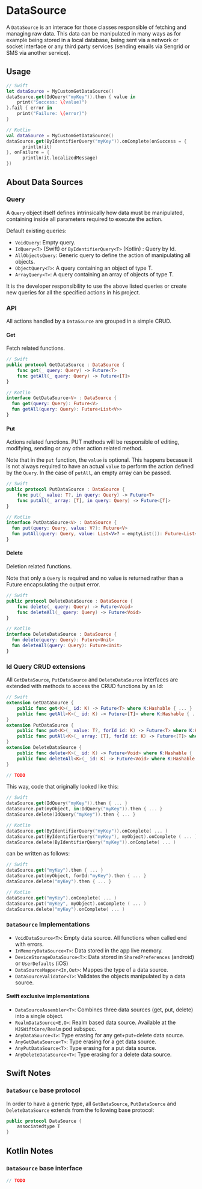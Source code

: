 # DataSource

A `DataSource` is an interace for those classes responsible of fetching and managing raw data. This data can be manipulated in many ways as for example being stored in a local database, being sent via a network or socket interface or any third party services (sending emails via Sengrid or SMS via another service).

## Usage

```swift
// Swift
let dataSource = MyCustomGetDataSource()
dataSource.get(IdQuery("myKey")).then { value in
    print("Success: \(value)")
}.fail { error in 
    print("Failure: \(error)")
}
```

```kotlin
// Kotlin
val dataSource = MyCustomGetDataSource()
dataSource.get(ByIdentifierQuery("myKey")).onComplete(onSuccess = {
      println(it)
}, onFailure = {
      println(it.localizedMessage)
})
```

## About Data Sources

### Query

A `Query` object itself defines intrinsically how data must be manipulated, containing inside all parameters required to execute the action.

Default existing queries:

- `VoidQuery`: Empty query.
- `IdQuery<T>` (Swift) or `ByIdentifierQuery<T>` (Kotlin) : Query by Id.
- `AllObjectsQuery`: Generic query to define the action of manipulating all objects.
- `ObjectQuery<T>`: A query containing an object of type T.
- `ArrayQuery<T>`: A query containing an array of objects of type T.

It is the developer responsibility to use the above listed queries or create new queries for all the specified actions in his project.

### API

All actions handled by a `DataSource` are grouped in a simple CRUD.

#### **Get**

Fetch related functions. 

```swift
// Swift
public protocol GetDataSource : DataSource {
    func get(_ query: Query) -> Future<T>
    func getAll(_ query: Query) -> Future<[T]>
}
```

```kotlin
// Kotlin
interface GetDataSource<V> : DataSource {
  fun get(query: Query): Future<V>
  fun getAll(query: Query): Future<List<V>>
}
```

#### **Put**

Actions related functions. PUT methods will be responsible of editing, modifying, sending or any other action related method.

Note that in the `put` function, the `value` is optional. This happens becasue it is not always required to have an actual `value` to perform the action defined by the `Query`. In the case of `putAll`, an empty array can be passed.

```swift
// Swift
public protocol PutDataSource : DataSource {
    func put(_ value: T?, in query: Query) -> Future<T>
    func putAll(_ array: [T], in query: Query) -> Future<[T]>
}
```

```kotlin
// Kotlin
interface PutDataSource<V> : DataSource {
  fun put(query: Query, value: V?): Future<V>
  fun putAll(query: Query, value: List<V>? = emptyList()): Future<List<V>>
}
```

#### **Delete**

Deletion related functions.

Note that only a `Query` is required and no value is returned rather than a Future encapsulating the output error.

```swift
// Swift
public protocol DeleteDataSource : DataSource {
    func delete(_ query: Query) -> Future<Void>
    func deleteAll(_ query: Query) -> Future<Void>
}
```

```kotlin
// Kotlin
interface DeleteDataSource : DataSource {
  fun delete(query: Query): Future<Unit>
  fun deleteAll(query: Query): Future<Unit>
}
```

### **Id Query** CRUD extensions

All  `GetDataSource`, `PutDataSource` and `DeleteDataSource` interfaces are extended with methods to access the CRUD functions by an Id:

```swift
// Swift
extension GetDataSource {
    public func get<K>(_ id: K) -> Future<T> where K:Hashable { ... }
    public func getAll<K>(_ id: K) -> Future<[T]> where K:Hashable { ... }
}
extension PutDataSource {
    public func put<K>(_ value: T?, forId id: K) -> Future<T> where K:Hashable { ... }
    public func putAll<K>(_ array: [T], forId id: K) -> Future<[T]> where K:Hashable { ... }
}
extension DeleteDataSource {
    public func delete<K>(_ id: K) -> Future<Void> where K:Hashable { ... }
    public func deleteAll<K>(_ id: K) -> Future<Void> where K:Hashable { ... }
}
```

```kotlin
// TODO
```

This way, code that originally looked like this:

```swift
// Swift
dataSource.get(IdQuery("myKey")).then { ... }
dataSource.put(myObject, in:IdQuery("myKey")).then { ... }
dataSource.delete(IdQuery("myKey")).then { ... }
```
```kotlin
// Kotlin
dataSource.get(ByIdentifierQuery("myKey")).onComplete( ... )
dataSource.put(ByIdentifierQuery("myKey"), myObject).onComplete ( ... )
dataSource.delete(ByIdentifierQuery("myKey")).onComplete( ... )
```

can be written as follows:

```swift
// Swift
dataSource.get("myKey").then { ... }
dataSource.put(myObject, forId:"myKey").then { ... }
dataSource.delete("myKey").then { ... }
```
```kotlin
// Kotlin
dataSource.get("myKey").onComplete( ... )
dataSource.put("myKey", myObject).onComplete ( ... )
dataSource.delete("myKey").onComplete( ... )
```


### `DataSource` Implementations

- `VoidDataSource<T>`: Empty data source. All functions when called end with errors.
- `InMemoryDataSource<T>`: Data stored in the app live memory.
- `DeviceStorageDataSource<T>`: Data stored in `SharedPreferences` (android) or `UserDefaults` (iOS)
- `DataSourceMapper<In,Out>`: Mappes the type of a data source.
- `DataSourceValidator<T>`: Validates the objects manipulated by a data source.

#### Swift exclusive implementations

- `DataSourceAssembler<T>`: Combines three data sources (get, put, delete) into a single object.
- `RealmDataSource<E,O>`: Realm based data source. Available at the `MJSWiftCore/Realm` pod subspec.
- `AnyDataSource<T>`: Type erasing for any get+put+delete data source.
- `AnyGetDataSource<T>`: Type erasing for a get data source.
- `AnyPutDataSource<T>`: Type erasing for a put data source.
- `AnyDeleteDataSource<T>`: Type erasing for a delete data source.

## Swift Notes

### `DataSource` base protocol
In order to have a generic type, all `GetDataSource`, `PutDataSource` and `DeleteDataSource` extends from the following base protocol:

```swift
public protocol DataSource {
    associatedtype T
}
```

## Kotlin Notes

### `DataSource` base interface

```kotlin
// TODO
```
